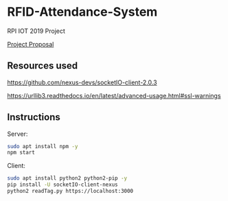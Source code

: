 # RFID-Attendance-System
RPI IOT 2019 Project

[Project Proposal](https://docs.google.com/document/d/1QlV8jkIaQD0IFdyguDEGK3X-7NJBnk0Imp9yfcRr-jM)

## Resources used

https://github.com/nexus-devs/socketIO-client-2.0.3

https://urllib3.readthedocs.io/en/latest/advanced-usage.html#ssl-warnings

## Instructions

Server:

```bash
sudo apt install npm -y
npm start
```

Client: 

```bash
sudo apt install python2 python2-pip -y
pip install -U socketIO-client-nexus
python2 readTag.py https://localhost:3000
```
